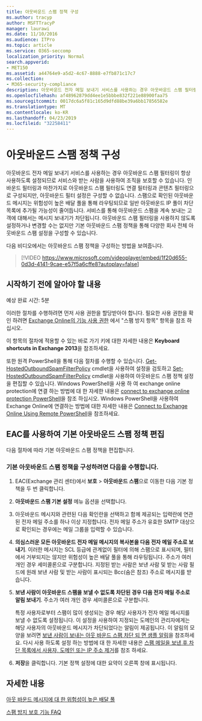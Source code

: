 ```yaml
---
title: 아웃바운드 스팸 정책 구성
ms.author: tracyp
author: MSFTTracyP
manager: laurawi
ms.date: 11/10/2016
ms.audience: ITPro
ms.topic: article
ms.service: O365-seccomp
localization_priority: Normal
search.appverid:
- MET150
ms.assetid: a44764e9-a5d2-4c67-8888-e7fb871c17c7
ms.collection:
- M365-security-compliance
description: 아웃바운드 전자 메일 보내기 서비스를 사용하는 경우 아웃바운드 스팸 필터링이 항상 사용하도록 설정되므로 서비스와 받는 사람을 사용하여 조직을 보호할 수 있습니다.
ms.openlocfilehash: af48962879dd4ee1e5bbbe832f221e88900faa75
ms.sourcegitcommit: 0017dc6a5f81c165d9dfd88be39a6bb17856582e
ms.translationtype: MT
ms.contentlocale: ko-KR
ms.lasthandoff: 04/23/2019
ms.locfileid: "32258411"
---
```

# <a name="configure-the-outbound-spam-policy"></a>아웃바운드 스팸 정책 구성

아웃바운드 전자 메일 보내기 서비스를 사용하는 경우 아웃바운드 스팸 필터링이 항상 사용하도록 설정되므로 서비스와 받는 사람을 사용하여 조직을 보호할 수 있습니다. 인바운드 필터링과 마찬가지로 아웃바운드 스팸 필터링도 연결 필터링과 콘텐츠 필터링으로 구성되지만, 아웃바운드 필터 설정은 구성할 수 없습니다. 스팸으로 확인된 아웃바운드 메시지는 위험성이 높은 배달 풀을 통해 라우팅되므로 일반 아웃바운드 IP 풀이 차단 목록에 추가될 가능성이 줄어듭니다. 서비스를 통해 아웃바운드 스팸을 계속 보내는 고객에 대해서는 메시지 보내기가 차단됩니다. 아웃바운드 스팸 필터링을 사용하지 않도록 설정하거나 변경할 수는 없지만 기본 아웃바운드 스팸 정책을 통해 다양한 회사 전체 아웃바운드 스팸 설정을 구성할 수 있습니다. 
  
다음 비디오에서는 아웃바운드 스팸 정책을 구성하는 방법을 보여줍니다.
  
> [!VIDEO https://www.microsoft.com/videoplayer/embed/1f20d655-0d3d-4141-9cae-e57f5a6cffe8?autoplay=false]
  
## <a name="what-do-you-need-to-know-before-you-begin"></a>시작하기 전에 알아야 할 내용
<a name="sectionSection0"> </a>

예상 완료 시간: 5분
  
이러한 절차를 수행하려면 먼저 사용 권한을 할당받아야 합니다. 필요한 사용 권한을 확인 하려면 [Exchange Online의 기능 사용 권한](http://technet.microsoft.com/library/15073ce1-0917-403b-8839-02a2ebc96e16.aspx) 에서 "스팸 방지 항목" 항목을 참조 하십시오. 
  
이 항목의 절차에 적용할 수 있는 바로 가기 키에 대한 자세한 내용은 **Keyboard shortcuts in Exchange 2013**을 참조하세요.
  
또한 원격 PowerShell을 통해 다음 절차를 수행할 수 있습니다. [Get-HostedOutboundSpamFilterPolicy](http://technet.microsoft.com/library/8f15c83c-c10a-4d9d-b135-35321430bdc2.aspx) cmdlet을 사용하여 설정을 검토하고 [Set-HostedOutboundSpamFilterPolicy](http://technet.microsoft.com/library/665d1b04-d4b5-4a0e-811a-4e37096ccbfd.aspx) cmdlet을 사용하여 아웃바운드 스팸 정책 설정을 편집할 수 있습니다. Windows PowerShell을 사용 하 여 exchange online protection에 연결 하는 방법에 대 한 자세한 내용은 [connect to exchange online protection PowerShell](https://go.microsoft.com/fwlink/p/?linkid=627290)을 참조 하십시오. Windows PowerShell을 사용하여 Exchange Online에 연결하는 방법에 대한 자세한 내용은 [Connect to Exchange Online Using Remote PowerShell](https://go.microsoft.com/fwlink/p/?linkid=396554)을 참조하세요.
  
## <a name="use-the-eac-to-edit-the-default-outbound-spam-policy"></a>EAC를 사용하여 기본 아웃바운드 스팸 정책 편집
<a name="sectionSection1"> </a>

다음 절차에 따라 기본 아웃바운드 스팸 정책을 편집합니다.
  
### <a name="to-configure-the-default-outbound-spam-policy"></a>기본 아웃바운드 스팸 정책을 구성하려면 다음을 수행합니다.

1. EAC(Exchange 관리 센터)에서 **보호** \> **아웃바운드 스팸**으로 이동한 다음 기본 정책을 두 번 클릭합니다.
    
2. **아웃바운드 스팸 기본 설정** 메뉴 옵션을 선택합니다. 
    
3. 아웃바운드 메시지와 관련된 다음 확인란을 선택하고 함께 제공되는 입력란에 연관된 전자 메일 주소를 하나 이상 지정합니다. 전자 메일 주소가 유효한 SMTP 대상으로 확인되는 경우에는 메일 그룹을 입력할 수 있습니다.
    
1. **의심스러운 모든 아웃바운드 전자 메일 메시지의 복사본을 다음 전자 메일 주소로 보내기**. 이러한 메시지는 SCL 등급에 관계없이 필터에 의해 스팸으로 표시되며, 필터에서 거부되지는 않지만 위험성이 높은 배달 풀을 통해 라우팅됩니다. 주소가 여러 개인 경우 세미콜론으로 구분합니다. 지정된 받는 사람은 보낸 사람 및 받는 사람 필드에 원래 보낸 사람 및 받는 사람이 표시되는 Bcc(숨은 참조) 주소로 메시지를 받습니다.
    
2. **보낸 사람이 아웃바운드 스팸을 보낼 수 없도록 차단된 경우 다음 전자 메일 주소로 알림 보내기**. 주소가 여러 개인 경우 세미콜론으로 구분합니다.
    
    특정 사용자로부터 스팸이 많이 생성되는 경우 해당 사용자가 전자 메일 메시지를 보낼 수 없도록 설정됩니다. 이 설정을 사용하여 지정되는 도메인의 관리자에게는 해당 사용자의 아웃바운드 메시지가 차단되었다는 알림이 제공됩니다. 이 알림의 모양을 보려면 [보낸 사람이 보내는 아웃 바운드 스팸 차단 되 면 샘플 알림](sample-notification-when-a-sender-is-blocked-sending-outbound-spam.md)을 참조하세요. 다시 사용 하도록 설정 하는 방법에 대 한 자세한 내용은 [스팸 메일을 보낸 후 차단 목록에서 사용자, 도메인 또는 IP 주소 제거](http://technet.microsoft.com/library/712cfcc1-31e8-4e51-8561-b64258a8f1e5.aspx)를 참조 하세요.
    
4. **저장**을 클릭합니다. 기본 정책 설정에 대한 요약이 오른쪽 창에 표시됩니다.
    
## <a name="for-more-information"></a>자세한 내용
<a name="sectionSection2"> </a>

[아웃 바운드 메시지에 대 한 위험성이 높은 배달 풀](high-risk-delivery-pool-for-outbound-messages.md)
  
[스팸 방지 보호 기능 FAQ](anti-spam-protection-faq.md)
  

